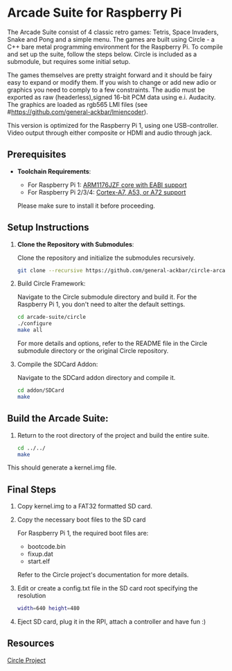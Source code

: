 # Arcade Suite for Raspberry Pi

The Arcade Suite consist of 4 classic retro games: Tetris, Space Invaders, Snake and Pong and a simple menu. The games are built using Circle - a C++ bare metal programming environment for the Raspberry Pi.
To compile and set up the suite, follow the steps below. Circle is included as a submodule, but requires some initial setup.

The games themselves are pretty straight forward and it should be fairy easy to expand or modify them. If you wish to change or add new adio or graphics you need to comply to a few constraints. The audio must be exported as raw (headerless),signed 16-bit PCM data using e.i. Audacity. The graphics are loaded as rgb565 LMI files (see #https://github.com/general-ackbar/lmiencoder).

This version is optimized for the Raspberry Pi 1, using one USB-controller. Video output through either composite or HDMI and audio through jack.

## Prerequisites

- **Toolchain Requirements**:
  - For Raspberry Pi 1: [ARM1176JZF core with EABI support](#http://elinux.org/Rpi_Software#ARM)
  - For Raspberry Pi 2/3/4: [Cortex-A7, A53, or A72 support](#https://developer.arm.com/downloads/-/arm-gnu-toolchain-downloads)

   Please make sure to install it before proceeding.

## Setup Instructions

1. **Clone the Repository with Submodules**:

   Clone the repository and initialize the submodules recursively.

   ```bash
   git clone --recursive https://github.com/general-ackbar/circle-arcade.git

2. Build Circle Framework:

	Navigate to the Circle submodule directory and build it. For the Raspberry Pi 1, you don't need to alter the default settings.
	
	```bash
	cd arcade-suite/circle
	./configure
	make all
	```
	
   For more details and options, refer to the README file in the Circle submodule directory or the original Circle repository.

3. Compile the SDCard Addon:

	Navigate to the SDCard addon directory and compile it.

	```bash
	cd addon/SDCard
	make
	

## Build the Arcade Suite:

1.  Return to the root directory of the project and build the entire suite.

    ```bash
	cd ../../
	make
    ```
   This should generate a kernel.img file.

##  Final Steps

1. Copy kernel.img to a FAT32 formatted SD card.

2. Copy the necessary boot files to the SD card

    For Raspberry Pi 1, the required boot files are:
    * bootcode.bin
    * fixup.dat
    * start.elf
 
   Refer to the Circle project's documentation for more details.
3. Edit or create a config.txt file in the SD card root specifying the resolution
	```bash
	width=640 height=480
	```
	
4. Eject SD card, plug it in the RPI, attach a controller and have fun :)

## Resources

[Circle Project](#https://github.com/rsta2/circle)



	